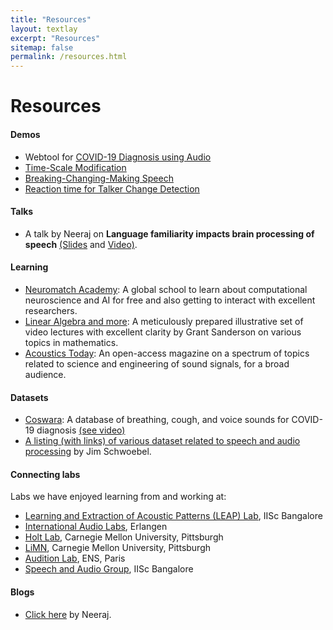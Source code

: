 ```yaml
---
title: "Resources"
layout: textlay
excerpt: "Resources"
sitemap: false
permalink: /resources.html
---
```

 
# Resources

#### Demos
- Webtool for [COVID-19 Diagnosis using Audio](https://coswara.iisc.ac.in/)
- [Time-Scale Modification](https://neerajww.github.io/preprint/demo/tsm/tsm_demo.html)
- [Breaking-Changing-Making Speech](https://neerajww.github.io/preprint/demo/modeling/tvnm.html)
- [Reaction time for Talker Change Detection](http://htmlpreview.github.io/?https://github.com/neerajww/rt_demo/blob/master/rt_speech.html)

#### Talks
- A talk by Neeraj on **Language familiarity impacts brain processing of speech** [(Slides](https://drive.google.com/file/d/1IHru0h9nG4e1xLWOXpG8Qbm0Xx0SBwgU/view?usp=sharing) and [Video)](https://www.youtube.com/watch?v=kb44uQ-JLCw).
 
#### Learning
- [Neuromatch Academy](https://academy.neuromatch.io/): A global school to learn about computational neuroscience and AI for free and also getting to interact with excellent researchers.
- [Linear Algebra and more](https://www.3blue1brown.com/topics/linear-algebra): A meticulously prepared illustrative set of video lectures with excellent clarity by Grant Sanderson on various topics in mathematics.
- [Acoustics Today](https://acousticstoday.org/): An open-access magazine on a spectrum of topics related to science and engineering of sound signals, for a broad audience. 
 
#### Datasets
- [Coswara](https://github.com/iiscleap/Coswara-Data): A database of breathing, cough, and voice sounds for COVID-19 diagnosis [(see video)](https://youtu.be/qjDDt1vJ4_M)
- [A listing (with links) of various dataset related to speech and audio processing](https://github.com/jim-schwoebel/voice_datasets) by Jim Schwoebel.

#### Connecting labs
Labs we have enjoyed learning from and working at:
- [Learning and Extraction of Acoustic Patterns (LEAP) Lab](http://leap.ee.iisc.ac.in/), IISc Bangalore
- [International Audio Labs](https://www.audiolabs-erlangen.de/fau/professor/habets), Erlangen
- [Holt Lab](https://www.cmu.edu/dietrich/psychology/holtlab/), Carnegie Mellon University, Pittsburgh
- [LiMN](https://www.cmu.edu/dietrich/psychology/shinn/), Carnegie Mellon University, Pittsburgh
- [Audition Lab](http://audition.ens.fr/dp/index.html), ENS, Paris
- [Speech and Audio Group](https://sites.google.com/site/sagiisc/), IISc Bangalore

#### Blogs
- [Click here](https://neerajww.github.io/myblog/) by Neeraj.
